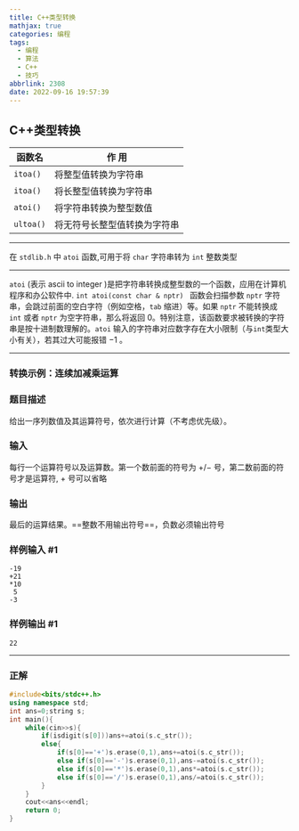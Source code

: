 ```yaml
---
title: C++类型转换
mathjax: true
categories: 编程
tags:
  - 编程
  - 算法
  - C++
  - 技巧
abbrlink: 2308
date: 2022-09-16 19:57:39
---
```

## C++类型转换
| 函数名 | 作  用 |
|--|--|
| ``itoa()`` | 将整型值转换为字符串 |
| ``itoa()`` | 将长整型值转换为字符串 |
|``atoi()``| 将字符串转换为整型数值|
| ``ultoa()`` | 将无符号长整型值转换为字符串 |
***
在 ``stdlib.h`` 中 ``atoi`` 函数,可用于将 ``char`` 字符串转为 ``int`` 整数类型
***
``atoi`` (表示 $\text{ascii to integer}$ )是把字符串转换成整型数的一个函数，应用在计算机程序和办公软件中. 
``int atoi(const char & nptr) `` 函数会扫描参数 ``nptr`` 字符串，会跳过前面的空白字符（例如空格，``tab`` 缩进）等。如果 ``nptr`` 不能转换成 ``int`` 或者 ``nptr`` 为空字符串，那么将返回 $0$。特别注意，该函数要求被转换的字符串是按十进制数理解的。``atoi`` 输入的字符串对应数字存在大小限制（与``int``类型大小有关），若其过大可能报错 $-1$ 。
***
### 转换示例：连续加减乘运算
### 题目描述
给出一序列数值及其运算符号，依次进行计算（不考虑优先级）。

### 输入
每行一个运算符号以及运算数。第一个数前面的符号为 $+/-$ 号，第二数前面的符号才是运算符,  $+$ 号可以省略
### 输出
最后的运算结果。==整数不用输出符号==，负数必须输出符号
### 样例输入 #1
```
-19
+21
*10
 5
-3
```
### 样例输出 #1
```
22
```
***
### 正解
```cpp
#include<bits/stdc++.h>
using namespace std;
int ans=0;string s;
int main(){
	while(cin>>s){
		if(isdigit(s[0]))ans+=atoi(s.c_str());
		else{
			if(s[0]=='+')s.erase(0,1),ans+=atoi(s.c_str());
			else if(s[0]=='-')s.erase(0,1),ans-=atoi(s.c_str());
			else if(s[0]=='*')s.erase(0,1),ans*=atoi(s.c_str());
			else if(s[0]=='/')s.erase(0,1),ans/=atoi(s.c_str());
		}
	}
	cout<<ans<<endl;
	return 0;
}
```

